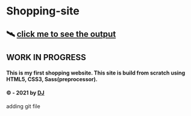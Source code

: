 # Shopping-site

## 🛰 [click me to see the output](https://juveriad.github.io/Shopping-site/)

## WORK IN PROGRESS

#### This is my first shopping website. This site is build from scratch using HTML5, CSS3, Sass(preprocessor).

#### &copy; - 2021 by [DJ](https://twitter.com/juveriia_)

adding git file